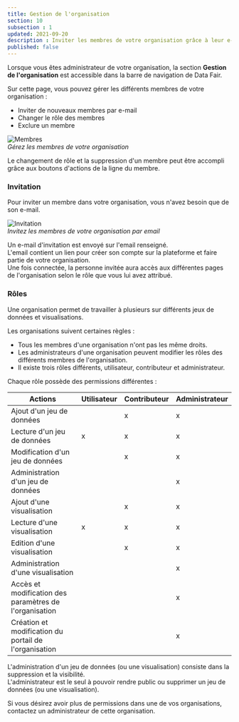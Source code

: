 ```yaml
---
title: Gestion de l'organisation
section: 10
subsection : 1
updated: 2021-09-20
description : Inviter les membres de votre organisation grâce à leur e-mail.
published: false
---
```


Lorsque vous êtes administrateur de votre organisation, la section **Gestion de l'organisation** est accessible dans la barre de navigation de Data Fair.

Sur cette page, vous pouvez gérer les différents membres de votre organisation :
* Inviter de nouveaux membres par e-mail
* Changer le rôle des membres
* Exclure un membre

![Membres](./images/user-guide-backoffice/orga-membres.jpg)  
*Gérez les membres de votre organisation*

Le changement de rôle et la suppression d'un membre peut être accompli grâce aux boutons d'actions de la ligne du membre.

### Invitation
Pour inviter un membre dans votre organisation, vous n'avez besoin que de son e-mail.

![Invitation](./images/user-guide-backoffice/orga-invitation.jpg)  
*Invitez les membres de votre organisation par email*

Un e-mail d'invitation est envoyé sur l'email renseigné.  
L'email contient un lien pour créer son compte sur la plateforme et faire partie de votre organisation.  
Une fois connectée, la personne invitée aura accès aux différentes pages de l'organisation selon le rôle que vous lui avez attribué.

### Rôles

Une organisation permet de travailler à plusieurs sur différents jeux de données et visualisations.  

Les organisations suivent certaines règles :
* Tous les membres d'une organisation n'ont pas les même droits.  
* Les administrateurs d'une organisation peuvent modifier les rôles des différents membres de l'organisation.  
* Il existe trois rôles différents, utilisateur, contributeur et administrateur.  

<p>
</p>

Chaque rôle possède des permissions différentes :

| Actions | Utilisateur | Contributeur | Administrateur |
| ----- | ---- | ---- | ---- |
| Ajout d'un jeu de données | | x | x |
| Lecture d'un jeu de données | x | x | x |
| Modification d'un jeu de données |  | x | x |
| Administration d'un jeu de données | |  | x |
| Ajout d'une visualisation | | x | x |
| Lecture d'une visualisation | x | x | x |
| Edition d'une visualisation |  | x | x |
| Administration d'une visualisation | |  | x |
| Accès et modification des paramètres de l'organisation|  |  | x |
| Création et modification du portail de l'organisation |  |  | x |


L'administration d'un jeu de données (ou une visualisation) consiste dans la suppression et la visibilité.  
L'administrateur est le seul à pouvoir rendre public ou supprimer un jeu de données (ou une visualisation).

Si vous désirez avoir plus de permissions dans une de vos organisations, contactez un administrateur de cette organisation.
